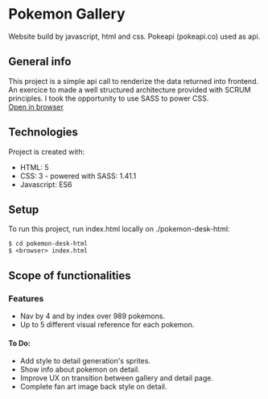 # Pokemon Gallery
Website build by javascript, html and css. Pokeapi (pokeapi.co) used as api.

## General info
This project is a simple api call to renderize the data returned into frontend.
An exercice to made a well structured architecture provided with SCRUM principles.
I took the opportunity to use SASS to power CSS.   
[Open in browser](https://ulldecorb.github.io/pokemon-desk-html/)
	
## Technologies
Project is created with:
* HTML: 5
* CSS: 3 - powered with SASS: 1.41.1
* Javascript: ES6

## Setup
To run this project, run index.html locally on ./pokemon-desk-html:

```
$ cd pokemon-desk-html
$ <browser> index.html
```

## Scope of functionalities
### Features
* Nav by 4 and by index over 989 pokemons.
* Up to 5 different visual reference for each pokemon.
#### To Do:
* Add style to detail generation's sprites.
* Show info about pokemon on detail.
* Improve UX on transition between gallery and detail page.
* Complete fan art image back style on detail.
